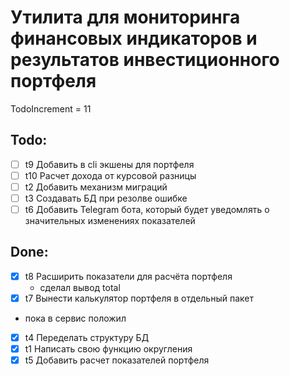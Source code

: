 # Утилита для мониторинга финансовых индикаторов и результатов инвестиционного портфеля

TodoIncrement = 11

## Todo:
- [ ] t9 Добавить в cli экшены для портфеля
- [ ] t10 Расчет дохода от курсовой разницы
- [ ] t2 Добавить механизм миграций
- [ ] t3 Создавать БД при резолве ошибке
- [ ] t6 Добавить Telegram бота, который будет уведомлять о значительных изменениях показателей

## Done:
- [x] t8 Расширить показатели для расчёта портфеля
  - сделал вывод total
- [x] t7 Вынести калькулятор портфеля в отдельный пакет
 - пока в сервис положил
- [x] t4 Переделать структуру БД
- [x] t1 Написать свою функцию округления
- [x] t5 Добавить расчет показателей портфеля